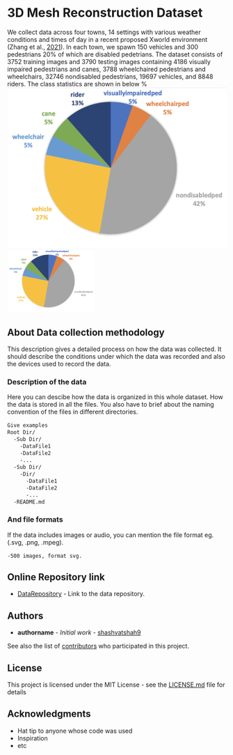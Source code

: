 # 3D Mesh Reconstruction Dataset

We collect data across four towns, 14 settings with various weather conditions and times of day in a recent proposed Xworld environment (Zhang et al., [2021](https://openaccess.thecvf.com/content/ICCV2021/papers/Zhang_X-World_Accessibility_Vision_and_Autonomy_Meet_ICCV_2021_paper.pdf)). In each town, we spawn 150 vehicles and 300 pedestrians 20% of which are disabled pedetrians. The dataset consists of 3752 training images and 3790 testing images containing 4186 visually impaired pedestrians and canes, 3788 wheelchaired pedestrians and wheelchairs, 32746 nondisabled pedestrians, 19697 vehicles, and 8848 riders. The class statistics are shown in below
%![plot](stats.png) 
<img src="stats.png" alt="stats" width="200"/>

## About Data collection methodology

This description gives a detailed process on how the data was collected. It should describe the conditions under which the data was recorded and also the devices used to record the data.

### Description of the data

Here you can descibe how the data is organized in this whole dataset. How the data is stored in all the files. You also have to brief about the naming convention of the files in different directories. 

```
Give examples
Root Dir/
  -Sub Dir/
    -DataFile1
    -DataFile2
    -...
  -Sub Dir/
    -Dir/
      -DataFile1
      -DataFile2
      -...
  -README.md

```

### And file formats

If the data includes images or audio, you can mention the file format eg.(.svg, .png, .mpeg).
```
-500 images, format svg.
```

## Online Repository link

* [DataRepository](https://www.kaggle.com/datasets) - Link to the data repository.

## Authors

* **authorname** - *Initial work* - [shashvatshah9](https://github.com/shashvatshah9)

See also the list of [contributors](https://github.com/your/project/contributors) who participated in this project.

## License

This project is licensed under the MIT License - see the [LICENSE.md](LICENSE.md) file for details

## Acknowledgments

* Hat tip to anyone whose code was used
* Inspiration
* etc
